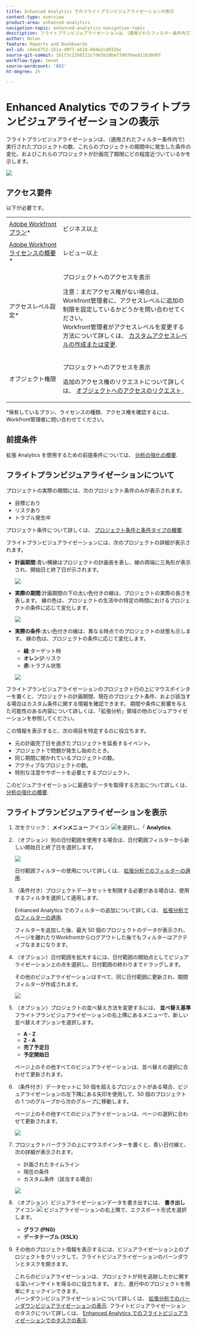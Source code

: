 ```yaml
---
title: Enhanced Analytics でのフライトプランビジュアライゼーションの表示
content-type: overview
product-area: enhanced-analytics
navigation-topic: enhanced-analytics-navigation-topic
description: フライトプランビジュアライゼーションは、（適用されたフィルター条件内で）実行されたプロジェクトの数、これらのプロジェクトの期間中に発生した条件の変化、およびこれらのプロジェクトが計画完了期限にどの程度近づいているかを示します。
author: Nolan
feature: Reports and Dashboards
exl-id: c64ed752-151a-40f7-ab18-684e2cd032bc
source-git-commit: 1b1f3c22b8112cfde5b10bef39076eed11630d0f
workflow-type: tm+mt
source-wordcount: '862'
ht-degree: 2%

---
```


# Enhanced Analytics でのフライトプランビジュアライゼーションの表示

フライトプランビジュアライゼーションは、（適用されたフィルター条件内で）実行されたプロジェクトの数、これらのプロジェクトの期間中に発生した条件の変化、およびこれらのプロジェクトが計画完了期限にどの程度近づいているかを示します。

![](assets/flight-plan-350x132.png)

## アクセス要件

以下が必要です。

<table style="table-layout:auto"> 
 <col> 
 <col> 
 <tbody> 
  <tr> 
   <td role="rowheader"><a href="https://www.workfront.com/plans" target="_blank">Adobe Workfrontプラン</a>*</td> 
   <td> <p>ビジネス以上</p> </td> 
  </tr> 
  <tr> 
   <td role="rowheader"><a href="../administration-and-setup/add-users/access-levels-and-object-permissions/wf-licenses.md" class="MCXref xref">Adobe Workfrontライセンスの概要</a>*</td> 
   <td> <p>レビュー以上</p> </td> 
  </tr> 
  <tr> 
   <td role="rowheader">アクセスレベル設定*</td> 
   <td> <p>プロジェクトへのアクセスを表示</p> <p>注意：まだアクセス権がない場合は、Workfront管理者に、アクセスレベルに追加の制限を設定しているかどうかを問い合わせてください。<br>Workfront管理者がアクセスレベルを変更する方法について詳しくは、 <a href="../administration-and-setup/add-users/configure-and-grant-access/create-modify-access-levels.md" class="MCXref xref">カスタムアクセスレベルの作成または変更</a>.</p> </td> 
  </tr> 
  <tr> 
   <td role="rowheader">オブジェクト権限</td> 
   <td> <p>プロジェクトへのアクセスを表示</p> <p>追加のアクセス権のリクエストについて詳しくは、 <a href="../workfront-basics/grant-and-request-access-to-objects/request-access.md" class="MCXref xref">オブジェクトへのアクセスのリクエスト </a>.</p> </td> 
  </tr> 
 </tbody> 
</table>

&#42;保有しているプラン、ライセンスの種類、アクセス権を確認するには、Workfront管理者に問い合わせてください。

## 前提条件

拡張 Analytics を使用するための前提条件については、 [分析の強化の概要](../enhanced-analytics/enhanced-analytics-overview.md).

## フライトプランビジュアライゼーションについて

プロジェクトの実際の期間には、次のプロジェクト条件のみが表示されます。

* 目標どおり
* リスクあり
* トラブル発生中

プロジェクト条件について詳しくは、 [プロジェクト条件と条件タイプの概要](../manage-work/projects/manage-projects/project-condition-and-condition-type.md).

フライトプランビジュアライゼーションには、次のプロジェクトの詳細が表示されます。

* **計画期間**:青い横線はプロジェクトの計画長を表し、線の両端に三角形が表示され、開始日と終了日が示されます。

   ![](assets/planned-duration-line-350x37.png)

* **実際の期間**:計画期間の下の太い色付きの線は、プロジェクトの実際の長さを表します。 線の色は、プロジェクトの生活中の特定の時間におけるプロジェクトの条件に応じて変化します。

   ![](assets/actual-duration-line.png)

* **実際の条件**:太い色付きの線は、異なる時点でのプロジェクトの状態も示します。 線の色は、プロジェクトの条件に応じて変化します。

   * **緑**:ターゲット時
   * **オレンジ**:リスク
   * **赤**:トラブル状態

   ![](assets/actual-condition-color.png)

フライトプランビジュアライゼーションのプロジェクト行の上にマウスポインターを置くと、プロジェクトの計画期間、現在のプロジェクト条件、および該当する場合はカスタム条件に関する情報を確認できます。 期間や条件に影響を与えた可能性のある内容について詳しくは、「拡張分析」領域の他のビジュアライゼーションを参照してください。

この情報を表示すると、次の項目を特定するのに役立ちます。

* 元の計画完了日を過ぎたプロジェクトを延長するイベント。
* プロジェクトで問題が発生し始めたとき。
* 同じ期間に開かれているプロジェクトの数。
* アクティブなプロジェクトの数。
* 特別な注意やサポートを必要とするプロジェクト。

このビジュアライゼーションに最適なデータを取得する方法について詳しくは、 [分析の強化の概要](../enhanced-analytics/enhanced-analytics-overview.md).

## フライトプランビジュアライゼーションを表示

1. 次をクリック： **メインメニュー** アイコン ![](assets/main-menu-icon-16x12.png)を選択し、「 **Analytics**.
1. （オプション）別の日付範囲を使用する場合は、日付範囲フィルターから新しい開始日と終了日を選択します。

   ![](assets/filters-select-date-range-350x344.png)

   日付範囲フィルターの使用について詳しくは、 [拡張分析でのフィルターの適用](../enhanced-analytics/use-enhanced-analytics-filters.md).

1. （条件付き）プロジェクトデータセットを制限する必要がある場合は、使用するフィルタを選択して適用します。

   Enhanced Analytics でのフィルターの追加について詳しくは、 [拡張分析でのフィルターの適用](../enhanced-analytics/use-enhanced-analytics-filters.md).

   フィルターを追加した後、最大 50 個のプロジェクトのデータが表示され、ページを離れたりWorkfrontからログアウトした後でもフィルターはアクティブなままになります。

1. （オプション）日付範囲を拡大するには、日付範囲の開始点としてビジュアライゼーション上の点を選択し、日付範囲の終わりまでドラッグします。

   その他のビジュアライゼーションはすべて、同じ日付範囲に更新され、期間フィルターが作成されます。

   ![](assets/timeframe-filter-350x220.png)

1. （オプション）プロジェクトの並べ替え方法を変更するには、 **並べ替え基準** フライトプランビジュアライゼーションの右上隅にあるメニューで、新しい並べ替えオプションを選択します。

   * **A - Z**
   * **Z - A**
   * **完了予定日**
   * **予定開始日**

   ページ上のその他すべてのビジュアライゼーションは、並べ替えの選択に合わせて更新されます。

1. （条件付き）データセットに 50 個を超えるプロジェクトがある場合、ビジュアライゼーションの左下隅にある矢印を使用して、50 個のプロジェクトの 1 つのグループから次のグループに移動します。

   ページ上のその他すべてのビジュアライゼーションは、ページの選択に合わせて更新されます。

   ![](assets/pagination-350x118.png)

1. プロジェクトバーグラフの上にマウスポインターを置くと、青い日付線と、次の詳細が表示されます。

   * 計画されたタイムライン
   * 現在の条件
   * カスタム条件（該当する場合）

   ![](assets/project-bar-graph-350x143.png)

1. （オプション）ビジュアライゼーションデータを書き出すには、 **書き出し** アイコン ![](assets/export.png) ビジュアライゼーションの右上隅で、エクスポート形式を選択します。

   * **グラフ (PNG)**
   * **データテーブル (XSLX)**

1. その他のプロジェクト情報を表示するには、ビジュアライゼーション上のプロジェクトをクリックして、フライトビジュアライゼーションのバーンダウンとタスクを開きます。

   これらのビジュアライゼーションは、プロジェクトが何を追跡したかに関する深いインサイトを得るのに役立ちます。 また、進行中のプロジェクトを簡単にチェックインできます。\
   バーンダウンビジュアライゼーションについて詳しくは、 [拡張分析でのバーンダウンビジュアライゼーションの表示](../enhanced-analytics/burndown-overview.md). フライトビジュアライゼーションのタスクについて詳しくは、 [Enhanced Analytics でのフライトビジュアライゼーションでのタスクの表示](../enhanced-analytics/tasks-in-flight-overview.md).

